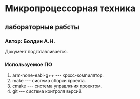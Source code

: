 # Микропроцессорная техника
## лабораторные работы

### Автор: Болдин А.Н.

Документ подготавливается.

### Используемое ПО
1. arm-none-eabi-g++ --- кросс-компилятор.
2. make --- система сборки проекта.
3. cmake --- система управления проектом.
4. git --- система контроля версий.
